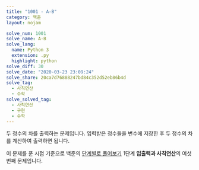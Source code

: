 ```yaml
---
title: "1001 - A-B"
category: 백준
layout: nojam

solve_num: 1001
solve_name: A-B
solve_lang:
  name: Python 3
  extension: .py
  highlight: python
solve_diff: 30
solve_date: "2020-03-23 23:09:24"
solve_share: 20ca7d76888247bd84c352d52eb86b4d
solve_tag:
  - 사칙연산
  - 수학
solve_solved_tag:
  - 사칙연산
  - 구현
  - 수학
---
```


두 정수의 차를 출력하는 문제입니다. 입력받은 정수들을 변수에 저장한 후 두 정수의 차를 계산하여 출력하면 됩니다.

이 문제를 푼 시점 기준으로 백준의 [단계별로 풀어보기](http://noj.am/p/s) 1단계 **입출력과 사칙연산**의 여섯 번째 문제입니다.
